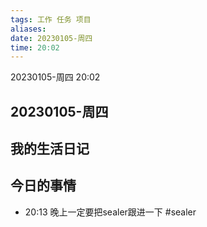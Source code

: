 ```yaml
---
tags: 工作 任务 项目
aliases:  
date: 20230105-周四
time: 20:02
---
```

20230105-周四
20:02

## 20230105-周四

## 我的生活日记

## 今日的事情
- 20:13 晚上一定要把sealer跟进一下 #sealer